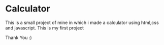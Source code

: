 # Calculator
This is a small project of mine in which i made a calculator using html,css and javascript.
This is my first project

Thank You :)
